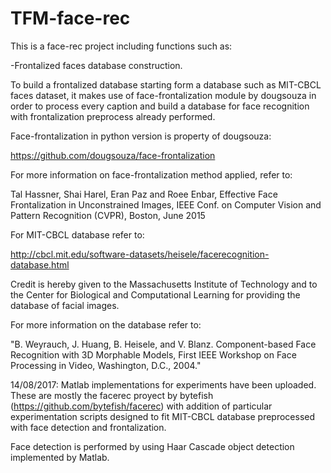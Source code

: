 # TFM-face-rec

This is a face-rec project including functions such as:

-Frontalized faces database construction.

To build a frontalized database starting form a database such as MIT-CBCL faces dataset, it makes use of face-frontalization module by dougsouza in order to process every caption and build a database for face recognition with frontalization preprocess already performed.

Face-frontalization in python version is property of dougsouza:

https://github.com/dougsouza/face-frontalization

For more information on face-frontalization method applied, refer to:

Tal Hassner, Shai Harel, Eran Paz and Roee Enbar, Effective Face Frontalization in Unconstrained Images, IEEE Conf. on Computer Vision and Pattern Recognition (CVPR), Boston, June 2015 


For MIT-CBCL database refer to:

http://cbcl.mit.edu/software-datasets/heisele/facerecognition-database.html

Credit is hereby given to the Massachusetts Institute of Technology and to the Center for Biological and Computational Learning for providing the database of facial images. 

For more information on the database refer to: 

"B. Weyrauch, J. Huang, B. Heisele, and V. Blanz. Component-based Face Recognition with 3D Morphable Models, First IEEE Workshop on Face Processing in Video, Washington, D.C., 2004."

14/08/2017:
Matlab implementations for experiments have been uploaded. These are mostly the facerec proyect by bytefish (https://github.com/bytefish/facerec) with addition of particular experimentation scripts designed to fit MIT-CBCL database preprocessed with face detection and frontalization.

Face detection is performed by using Haar Cascade object detection implemented by Matlab.
